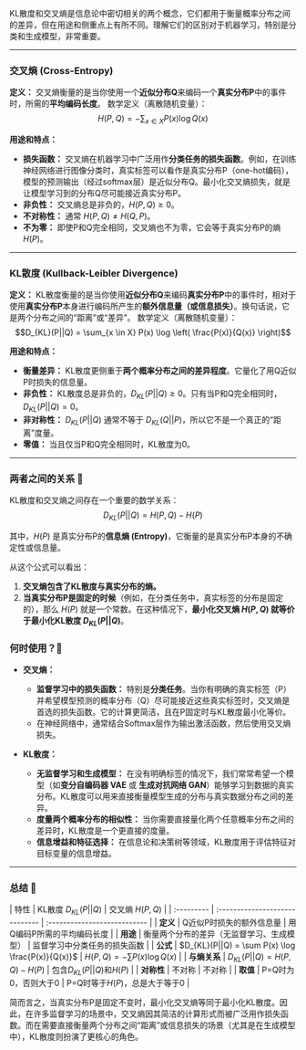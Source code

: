 KL散度和交叉熵是信息论中密切相关的两个概念，它们都用于衡量概率分布之间的差异，但在用途和侧重点上有所不同。理解它们的区别对于机器学习，特别是分类和生成模型，非常重要。

---

### 交叉熵 (Cross-Entropy)

**定义：** 交叉熵衡量的是当你使用一个**近似分布Q**来编码一个**真实分布P**中的事件时，所需的**平均编码长度**。
数学定义（离散随机变量）：
$$H(P, Q) = - \sum_{x \in X} P(x) \log Q(x)$$

**用途和特点：**
* **损失函数：** 交叉熵在机器学习中广泛用作**分类任务的损失函数**。例如，在训练神经网络进行图像分类时，真实标签可以看作是真实分布P（one-hot编码），模型的预测输出（经过softmax层）是近似分布Q。最小化交叉熵损失，就是让模型学习到的分布Q尽可能接近真实分布P。
* **非负性：** 交叉熵总是非负的，$H(P, Q) \ge 0$。
* **不对称性：** 通常 $H(P, Q) \ne H(Q, P)$。
* **不为零：** 即使P和Q完全相同，交叉熵也不为零，它会等于真实分布P的熵 $H(P)$。

---

### KL散度 (Kullback-Leibler Divergence)

**定义：** KL散度衡量的是当你使用**近似分布Q**来编码**真实分布P**中的事件时，相对于使用**真实分布P**本身进行编码所产生的**额外信息量（或信息损失）**。换句话说，它是两个分布之间的“距离”或“差异”。
数学定义（离散随机变量）：
$$D_{KL}(P||Q) = \sum_{x \in X} P(x) \log \left( \frac{P(x)}{Q(x)} \right)$$

**用途和特点：**
* **衡量差异：** KL散度更侧重于**两个概率分布之间的差异程度**。它量化了用Q近似P时损失的信息量。
* **非负性：** KL散度总是非负的，$D_{KL}(P||Q) \ge 0$。只有当P和Q完全相同时，$D_{KL}(P||Q) = 0$。
* **非对称性：** $D_{KL}(P||Q)$ 通常不等于 $D_{KL}(Q||P)$，所以它不是一个真正的“距离”度量。
* **零值：** 当且仅当P和Q完全相同时，KL散度为0。

---

### 两者之间的关系 🤝

KL散度和交叉熵之间存在一个重要的数学关系：
$$D_{KL}(P||Q) = H(P, Q) - H(P)$$

其中，$H(P)$ 是真实分布P的**信息熵 (Entropy)**，它衡量的是真实分布P本身的不确定性或信息量。

从这个公式可以看出：
1.  **交叉熵包含了KL散度与真实分布的熵。**
2.  **当真实分布P是固定的时候**（例如，在分类任务中，真实标签的分布是固定的），那么 $H(P)$ 就是一个常数。在这种情况下，**最小化交叉熵 $H(P, Q)$ 就等价于最小化KL散度 $D_{KL}(P||Q)$**。

### 何时使用？🤔

* **交叉熵：**
    * **监督学习中的损失函数：** 特别是**分类任务**。当你有明确的真实标签（P）并希望模型预测的概率分布（Q）尽可能接近这些真实标签时，交叉熵是首选的损失函数。它的计算更简洁，且在P固定时与KL散度最小化等价。
    * 在神经网络中，通常结合Softmax层作为输出激活函数，然后使用交叉熵损失。

* **KL散度：**
    * **无监督学习和生成模型：** 在没有明确标签的情况下，我们常常希望一个模型（如**变分自编码器 VAE** 或 **生成对抗网络 GAN**）能够学习到数据的真实分布。KL散度可以用来直接衡量模型生成的分布与真实数据分布之间的差异。
    * **度量两个概率分布的相似性：** 当你需要直接量化两个任意概率分布之间的差异时，KL散度是一个更直接的度量。
    * **信息增益和特征选择：** 在信息论和决策树等领域，KL散度用于评估特征对目标变量的信息增益。

---

### 总结 📝

| 特性       | KL散度 $D_{KL}(P||Q)$           | 交叉熵 $H(P, Q)$             |
| :--------- | :----------------------------- | :--------------------------- |
| **定义** | Q近似P时损失的额外信息量       | 用Q编码P所需的平均编码长度   |
| **用途** | 衡量两个分布的差异（无监督学习、生成模型） | 监督学习中分类任务的损失函数 |
| **公式** | $D_{KL}(P||Q) = \sum P(x) \log \frac{P(x)}{Q(x)}$ | $H(P, Q) = - \sum P(x) \log Q(x)$ |
| **与熵关系** | $D_{KL}(P||Q) = H(P, Q) - H(P)$ | 包含$D_{KL}(P||Q)$和$H(P)$     |
| **对称性** | 不对称                         | 不对称                       |
| **取值** | P=Q时为0，否则大于0            | P=Q时等于$H(P)$，总是大于等于0 |

简而言之，当真实分布P是固定不变时，最小化交叉熵等同于最小化KL散度。因此，在许多监督学习的场景中，交叉熵因其简洁的计算形式而被广泛用作损失函数。而在需要直接衡量两个分布之间“距离”或信息损失的场景（尤其是在生成模型中），KL散度则扮演了更核心的角色。
